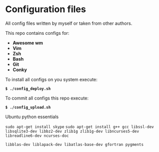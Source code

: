# Configuration files

All config files written by myself or taken from other authors.

This repo contains configs for:
- **Awesome wm**
- **Vim**
- **Zsh**
- **Bash**
- **Git**
- **Conky**


To install all configs on you system execute:

**`$ ./config_deploy.sh`**

To commit all configs this repo execute:

**`$ ./config_upload.sh`**


Ubuntu python essentials

``sudo apt-get install skype``
``sudo apt-get install g++ gcc libssl-dev libsqlite3-dev libbz2-dev zlib1g zlib1g-dev libncurses5-dev libreadline6-dev ncurses-doc``

``libblas-dev liblapack-dev libatlas-base-dev gfortran pygments``
